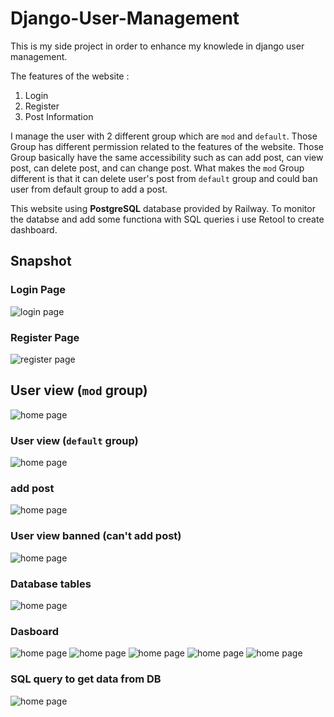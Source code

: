 # Django-User-Management
This is my side project in order to enhance my knowlede in django user management.

The features of the website :
1. Login
2. Register
3. Post Information

I manage the user with 2 different group which are `mod` and `default`. Those Group has different permission related to the features of the website.
Those Group basically have the same accessibility such as can add post, can view post, can delete post, and can change post. What makes the `mod`
Group different is that it can delete user's post from `default` group and could ban user from default group to add a post.


This website using **PostgreSQL** database provided by Railway. To monitor the databse and add some functiona with SQL queries i use Retool to create
dashboard.

## Snapshot

### Login Page
![login page](Snapshot/login.png)

### Register Page
![register page](Snapshot/register.png)

## User view (`mod` group)
![home page](Snapshot/superuser-view.png)

### User view (`default` group)
![home page](Snapshot/default-user.png)

### add post
![home page](Snapshot/default-user-can_post.png)

### User view banned (can't add post)
![home page](Snapshot/banned_default-user.png)

### Database tables
![home page](Snapshot/db.png)

### Dasboard
![home page](Snapshot/dashboard.png)
![home page](Snapshot/dashboard1.png)
![home page](Snapshot/dashboard2.png)
![home page](Snapshot/dashboard3.png)
![home page](Snapshot/dashboard4.png)

### SQL query to get data from DB
![home page](Snapshot/db.png)






